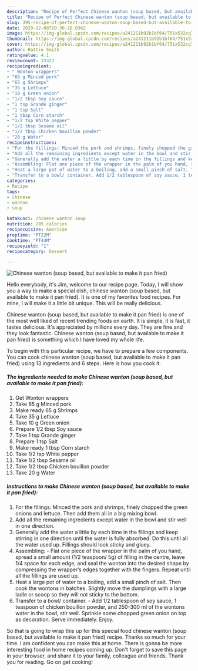 ```yaml
---
description: "Recipe of Perfect Chinese wanton (soup based, but available to make it pan fried)"
title: "Recipe of Perfect Chinese wanton (soup based, but available to make it pan fried)"
slug: 395-recipe-of-perfect-chinese-wanton-soup-based-but-available-to-make-it-pan-fried
date: 2020-12-08T20:36:28.036Z
image: https://img-global.cpcdn.com/recipes/a241211b92b1bf64/751x532cq70/chinese-wanton-soup-based-but-available-to-make-it-pan-fried-recipe-main-photo.jpg
thumbnail: https://img-global.cpcdn.com/recipes/a241211b92b1bf64/751x532cq70/chinese-wanton-soup-based-but-available-to-make-it-pan-fried-recipe-main-photo.jpg
cover: https://img-global.cpcdn.com/recipes/a241211b92b1bf64/751x532cq70/chinese-wanton-soup-based-but-available-to-make-it-pan-fried-recipe-main-photo.jpg
author: Hattie Smith
ratingvalue: 4.1
reviewcount: 33327
recipeingredient:
- " Wonton wrappers"
- "65 g Minced pork"
- "65 g Shrimps"
- "35 g Lettuce"
- "10 g Green onion"
- "1/2 tbsp Soy sauce"
- "1 tsp Grande ginger"
- "1 tsp Salt"
- "1 tbsp Corn starch"
- "1/2 tsp White pepper"
- "1/2 tbsp Sesame oil"
- "1/2 tbsp Chicken bouillon powder"
- "20 g Water"
recipeinstructions:
- "For the fillings: Minced the pork and shrimps, finely chopped the green onions and lettuce. Then add them all in a big mixing bowl."
- "Add all the remaining ingredients except water in the bowl and stir well in one direction."
- "Generally add the water a little by each time in the fillings and keep stirring in one direction until the water is fully absorbed. Do this until all the water used up. Fillings should look sticky and gluey."
- "Assembling: Flat one piece of the wrapper in the palm of you hand, spread a small amount (1/2 teaspoon/ 5g) of filling in the centre, leave 1/4 space for each edge, and seal the wonton into the desired shape by compressing the wrapper’s edges together with the fingers. Repeat until all the fillings are used up."
- "Heat a large pot of water to a boiling, add a small pinch of salt. Then cook the wontons in batches. Slightly move the dumplings with a large ladle or scoop so they will not sticky to the bottom."
- "Transfer to a bowl/ container. Add 1/2 tablespoon of soy sauce, 1 teaspoon of chicken bouillon powder, and 250-300 ml of the wontons water in the bowl, stir well. Sprinkle some chopped green onion on top as decoration. Serve immediately. Enjoy."
categories:
- Recipe
tags:
- chinese
- wanton
- soup

katakunci: chinese wanton soup 
nutrition: 285 calories
recipecuisine: American
preptime: "PT22M"
cooktime: "PT44M"
recipeyield: "1"
recipecategory: Dessert

---
```



![Chinese wanton (soup based, but available to make it pan fried)](https://img-global.cpcdn.com/recipes/a241211b92b1bf64/751x532cq70/chinese-wanton-soup-based-but-available-to-make-it-pan-fried-recipe-main-photo.jpg)

Hello everybody, it's Jim, welcome to our recipe page. Today, I will show you a way to make a special dish, chinese wanton (soup based, but available to make it pan fried). It is one of my favorites food recipes. For mine, I will make it a little bit unique. This will be really delicious.

Chinese wanton (soup based, but available to make it pan fried) is one of the most well liked of recent trending foods on earth. It is simple, it is fast, it tastes delicious. It's appreciated by millions every day. They are fine and they look fantastic. Chinese wanton (soup based, but available to make it pan fried) is something which I have loved my whole life.




To begin with this particular recipe, we have to prepare a few components. You can cook chinese wanton (soup based, but available to make it pan fried) using 13 ingredients and 6 steps. Here is how you cook it.

<!--inarticleads1-->

##### The ingredients needed to make Chinese wanton (soup based, but available to make it pan fried):

1. Get  Wonton wrappers
1. Take 65 g Minced pork
1. Make ready 65 g Shrimps
1. Take 35 g Lettuce
1. Take 10 g Green onion
1. Prepare 1/2 tbsp Soy sauce
1. Take 1 tsp Grande ginger
1. Prepare 1 tsp Salt
1. Make ready 1 tbsp Corn starch
1. Take 1/2 tsp White pepper
1. Take 1/2 tbsp Sesame oil
1. Take 1/2 tbsp Chicken bouillon powder
1. Take 20 g Water




<!--inarticleads2-->

##### Instructions to make Chinese wanton (soup based, but available to make it pan fried):

1. For the fillings: Minced the pork and shrimps, finely chopped the green onions and lettuce. Then add them all in a big mixing bowl.
1. Add all the remaining ingredients except water in the bowl and stir well in one direction.
1. Generally add the water a little by each time in the fillings and keep stirring in one direction until the water is fully absorbed. Do this until all the water used up. Fillings should look sticky and gluey.
1. Assembling: - Flat one piece of the wrapper in the palm of you hand, spread a small amount (1/2 teaspoon/ 5g) of filling in the centre, leave 1/4 space for each edge, and seal the wonton into the desired shape by compressing the wrapper’s edges together with the fingers. Repeat until all the fillings are used up.
1. Heat a large pot of water to a boiling, add a small pinch of salt. Then cook the wontons in batches. Slightly move the dumplings with a large ladle or scoop so they will not sticky to the bottom.
1. Transfer to a bowl/ container. - Add 1/2 tablespoon of soy sauce, 1 teaspoon of chicken bouillon powder, and 250-300 ml of the wontons water in the bowl, stir well. Sprinkle some chopped green onion on top as decoration. Serve immediately. Enjoy.




So that is going to wrap this up for this special food chinese wanton (soup based, but available to make it pan fried) recipe. Thanks so much for your time. I am confident you can make this at home. There is gonna be more interesting food in home recipes coming up. Don't forget to save this page in your browser, and share it to your family, colleague and friends. Thank you for reading. Go on get cooking!
